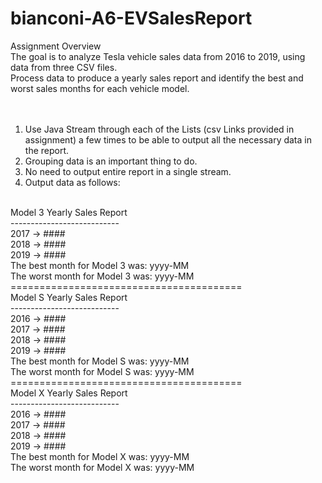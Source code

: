 # bianconi-A6-EVSalesReport<br/>

Assignment Overview<br/>
The goal is to analyze Tesla vehicle sales data from 2016 to 2019, using data from three CSV files.<br/>
Process data to produce a yearly sales report and identify the best and worst sales months for each vehicle model.<br/>
<br/>
<br/>
1. Use Java Stream through each of the Lists (csv Links provided in assignment) a few times to be able to output all the necessary data in the report.<br/>
2. Grouping data is an important thing to do.<br/>
3. No need to output entire report in a single stream.<br/>
4. Output data as follows:<br/>
<br/>
Model 3 Yearly Sales Report<br/>
---------------------------<br/>
2017 -> ####<br/>
2018 -> ####<br/>
2019 -> ####<br/>
The best month for Model 3 was: yyyy-MM<br/>
The worst month for Model 3 was: yyyy-MM<br/>
========================================<br/>
Model S Yearly Sales Report<br/>
---------------------------<br/>
2016 -> ####<br/>
2017 -> ####<br/>
2018 -> ####<br/>
2019 -> ####<br/>
The best month for Model S was: yyyy-MM<br/>
The worst month for Model S was: yyyy-MM<br/>
========================================<br/>
Model X Yearly Sales Report<br/>
---------------------------<br/>
2016 -> ####<br/>
2017 -> ####<br/>
2018 -> ####<br/>
2019 -> ####<br/>
The best month for Model X was: yyyy-MM<br/>
The worst month for Model X was: yyyy-MM<br/>
